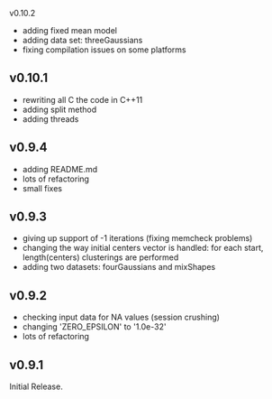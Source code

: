 v0.10.2
- adding fixed mean model
- adding data set: threeGaussians
- fixing compilation issues on some platforms

v0.10.1
------
- rewriting all C the code in C++11
- adding split method
- adding threads

v0.9.4
------
- adding README.md
- lots of refactoring
- small fixes

v0.9.3
------
- giving up support of -1 iterations (fixing memcheck problems)
- changing the way initial centers vector is handled: for each start, length(centers) clusterings are performed
- adding two datasets: fourGaussians and mixShapes

v0.9.2
------
- checking input data for NA values (session crushing)
- changing 'ZERO_EPSILON' to '1.0e-32'
- lots of refactoring

v0.9.1
------
Initial Release.
